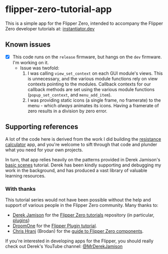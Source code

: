 # flipper-zero-tutorial-app

This is a simple app for the Flipper Zero, intended to accompany the Flipper Zero developer tutorials at: [instantiator.dev](https://instantiator.dev)

## Known issues

- [x] This code runs on the `release` firmware, but hangs on the `dev` firmware. I'm working on it.
  - Issue was twofold:
    1. I was calling `view_set_context` on each GUI module's views. This is unnecessary, and the various module functions rely on view contexts pointing to the modules. Callback contexts for our callback methods are set using the various module functions (`popup_set_context`, and `menu_add_item`).
    2. I was providing static icons (a single frame, no framerate) to the menu - which _always_ animates its icons. Having a framerate of zero results in a division by zero error.

## Supporting references

A lot of the code here is derived from the work I did building the [resistance calculator](https://github.com/instantiator/flipper-zero-experimental-apps/tree/main/resistors) app, and you're welcome to sift through that code and plunder what you need for your own projects.

In turn, that app relies heavily on the patterns provided in Derek Jamison's [basic scenes](https://github.com/jamisonderek/flipper-zero-tutorials/tree/main/plugins/basic_scenes) tutorial. Derek has been kindly supporting and debugging my work in the background, and has produced a vast library of valuable learning resources.

### With thanks

This tutorial series would not have been possible without the help and support of various people in the Flipper Zero community. Many thanks to:

* [Derek Jamison](https://github.com/jamisonderek) for the [Flipper Zero tutorials](https://github.com/jamisonderek/flipper-zero-tutorials) repository (in particular, [plugins](https://github.com/jamisonderek/flipper-zero-tutorials/tree/main/plugins))
* [DroomOne](https://github.com/DroomOne) for the [Flipper Plugin tutorial](https://github.com/DroomOne/Flipper-Plugin-Tutorial).
* [Chris Hranj](https://brodan.biz/) (Brodan) for the [guide to Flipper Zero components](https://brodan.biz/blog/a-visual-guide-to-flipper-zero-gui-components/).

If you're interested in developing apps for the Flipper, you should really check out Derek's YouTube channel: [@MrDerekJamison](https://www.youtube.com/@MrDerekJamison)
